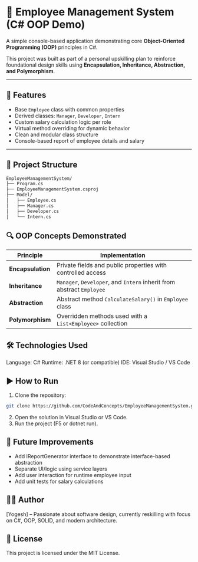 # 👥 Employee Management System (C# OOP Demo)

A simple console-based application demonstrating core **Object-Oriented Programming (OOP)** principles in C#.

This project was built as part of a personal upskilling plan to reinforce foundational design skills using **Encapsulation, Inheritance, Abstraction, and Polymorphism**.

---

## 🚀 Features

- Base `Employee` class with common properties
- Derived classes: `Manager`, `Developer`, `Intern`
- Custom salary calculation logic per role
- Virtual method overriding for dynamic behavior
- Clean and modular class structure
- Console-based report of employee details and salary

---

## 🧱 Project Structure

```bash
EmployeeManagementSystem/
├── Program.cs
├── EmployeeManagementSystem.csproj
├── Model/
│   ├── Employee.cs
│   ├── Manager.cs
│   ├── Developer.cs
│   └── Intern.cs
```
## 🔍 OOP Concepts Demonstrated
| Principle         | Implementation                                                        |
| ----------------- | --------------------------------------------------------------------- |
| **Encapsulation** | Private fields and public properties with controlled access           |
| **Inheritance**   | `Manager`, `Developer`, and `Intern` inherit from abstract `Employee` |
| **Abstraction**   | Abstract method `CalculateSalary()` in `Employee` class               |
| **Polymorphism**  | Overridden methods used with a `List<Employee>` collection            |


## 🛠 Technologies Used
Language: C#
Runtime: .NET 8 (or compatible)
IDE: Visual Studio / VS Code

## ▶️ How to Run
1. Clone the repository:
```bash
git clone https://github.com/CodeAndConcepts/EmployeeManagementSystem.git
```
2. Open the solution in Visual Studio or VS Code.
3. Run the project (F5 or dotnet run).

## 🧩 Future Improvements
- Add IReportGenerator interface to demonstrate interface-based abstraction
- Separate UI/logic using service layers
- Add user interaction for runtime employee input
- Add unit tests for salary calculations

## 🧑‍💻 Author
[Yogesh] – Passionate about software design, currently reskilling with focus on C#, OOP, SOLID, and modern architecture.

## 📜 License
This project is licensed under the MIT License.
